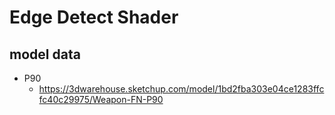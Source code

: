 # Edge Detect Shader

## model data

* P90
  * https://3dwarehouse.sketchup.com/model/1bd2fba303e04ce1283ffcfc40c29975/Weapon-FN-P90
